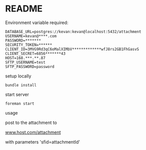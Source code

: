 # README

Environment variable required:
```
DATABASE_URL=postgres://kevan:kevan@localhost:5432/attachment
USERNAME=kevan@****.com
PASSWORD=*******
SECURITY_TOKEN=******
CLIENT_ID=3MVG9Rd3qC6oMalXIMbV*************wfJ8rs2GB1FhGasvS
CLIENT_SECRET=6856*******43
HOST=168.***.**.87
SFTP_USERNAME=test
SFTP_PASSWORD=password
```
setup locally

```
bundle install
```

start server

```
foreman start
```

usage

post to the attachment to

www.host.com/attachment

with parameters 'sfid=attachmentId'




